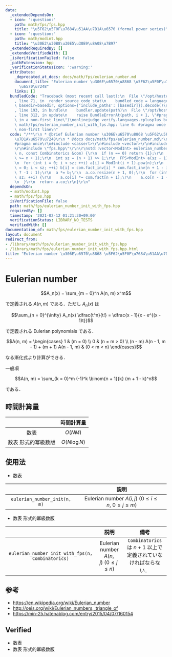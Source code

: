 ```yaml
---
data:
  _extendedDependsOn:
  - icon: ':question:'
    path: math/fps/fps.hpp
    title: "\u5F62\u5F0F\u7684\u51AA\u7D1A\u6570 (formal power series)"
  - icon: ':question:'
    path: math/modint.hpp
    title: "\u30E2\u30B8\u30E5\u30E9\u8A08\u7B97"
  _extendedRequiredBy: []
  _extendedVerifiedWith: []
  _isVerificationFailed: false
  _pathExtension: hpp
  _verificationStatusIcon: ':warning:'
  attributes:
    _deprecated_at_docs: docs/math/fps/eulerian_number.md
    document_title: "Eulerian number \u306E\u6570\u8868 \u5F62\u5F0F\u7684\u51AA\u7D1A\
      \u6570\u7248"
    links: []
  bundledCode: "Traceback (most recent call last):\n  File \"/opt/hostedtoolcache/Python/3.9.1/x64/lib/python3.9/site-packages/onlinejudge_verify/documentation/build.py\"\
    , line 71, in _render_source_code_stat\n    bundled_code = language.bundle(stat.path,\
    \ basedir=basedir, options={'include_paths': [basedir]}).decode()\n  File \"/opt/hostedtoolcache/Python/3.9.1/x64/lib/python3.9/site-packages/onlinejudge_verify/languages/cplusplus.py\"\
    , line 193, in bundle\n    bundler.update(path)\n  File \"/opt/hostedtoolcache/Python/3.9.1/x64/lib/python3.9/site-packages/onlinejudge_verify/languages/cplusplus_bundle.py\"\
    , line 312, in update\n    raise BundleErrorAt(path, i + 1, \"#pragma once found\
    \ in a non-first line\")\nonlinejudge_verify.languages.cplusplus_bundle.BundleErrorAt:\
    \ math/fps/eulerian_number_init_with_fps.hpp: line 6: #pragma once found in a\
    \ non-first line\n"
  code: "/**\r\n * @brief Eulerian number \u306E\u6570\u8868 \u5F62\u5F0F\u7684\u51AA\
    \u7D1A\u6570\u7248\r\n * @docs docs/math/fps/eulerian_number.md\r\n */\r\n\r\n\
    #pragma once\r\n#include <cassert>\r\n#include <vector>\r\n#include \"../modint.hpp\"\
    \r\n#include \"fps.hpp\"\r\n\r\nstd::vector<ModInt> eulerian_number_init_with_fps(int\
    \ n, const Combinatorics &com) {\r\n  if (n == 0) return {1};\r\n  assert(com.val\
    \ >= n + 1);\r\n  int sz = (n + 1) >> 1;\r\n  FPS<ModInt> a(sz - 1), b(sz - 1);\r\
    \n  for (int i = 0; i < sz; ++i) a[i] = ModInt(i + 1).pow(n);\r\n  for (int i\
    \ = 0; i < sz; ++i) b[i] = com.fact_inv[i] * com.fact_inv[n + 1 - i] * (i & 1\
    \ ? -1 : 1);\r\n  a *= b;\r\n  a.co.resize(n + 1, 0);\r\n  for (int i = 0; i <\
    \ sz; ++i) {\r\n    a.co[i] *= com.fact[n + 1];\r\n    a.co[n - 1 - i] = a.co[i];\r\
    \n  }\r\n  return a.co;\r\n}\r\n"
  dependsOn:
  - math/modint.hpp
  - math/fps/fps.hpp
  isVerificationFile: false
  path: math/fps/eulerian_number_init_with_fps.hpp
  requiredBy: []
  timestamp: '2021-02-12 01:21:30+09:00'
  verificationStatus: LIBRARY_NO_TESTS
  verifiedWith: []
documentation_of: math/fps/eulerian_number_init_with_fps.hpp
layout: document
redirect_from:
- /library/math/fps/eulerian_number_init_with_fps.hpp
- /library/math/fps/eulerian_number_init_with_fps.hpp.html
title: "Eulerian number \u306E\u6570\u8868 \u5F62\u5F0F\u7684\u51AA\u7D1A\u6570\u7248"
---
```

# Eulerian number

$$A_n(x) = \sum_{m = 0}^n A(n, m) x^m$$

で定義される $A(n, m)$ である．ただし $A_n(x)$ は

$$\sum_{n = 0}^{\infty} A_n(x) \dfrac{t^n}{t!} = \dfrac{x - 1}{x - e^{(x - 1)t}}$$

で定義される Eulerian polynomials である．

$$A(n, m) = \begin{cases} 1 & (m = 0) \\ 0 & (n = m > 0) \\ (n - m) A(n - 1, m - 1) + (m + 1) A(n - 1, m) & (0 < m < n) \end{cases}$$

なる漸化式より計算ができる．

一般項

$$A(n, m) = \sum_{k = 0}^m (-1)^k \binom{n + 1}{k} (m + 1 - k)^n$$

である．


## 時間計算量

||時間計算量|
|:--:|:--:|
|数表|$O(NM)$|
|数表 形式的冪級数版|$O(N\log{N})$|


## 使用法

- 数表

||説明|
|:--:|:--:|
|`eulerian_number_init(n, m)`|Eulerian number $A(i, j) \ (0 \leq i \leq n,\ 0 \leq j \leq m)$|

- 数表 形式的冪級数版

||説明|備考|
|:--:|:--:|:--:|
|`eulerian_number_init_with_fps(n, Combinatorics)`|Eulerian number $A(n, j) \ (0 \leq j \leq n)$|`Combinatorics` は $n + 1$ 以上で定義されていなければならない．|


## 参考

- https://en.wikipedia.org/wiki/Eulerian_number
- http://oeis.org/wiki/Eulerian_numbers,_triangle_of
- https://min-25.hatenablog.com/entry/2015/04/07/160154


## Verified

- 数表
- 数表 形式的冪級数版
